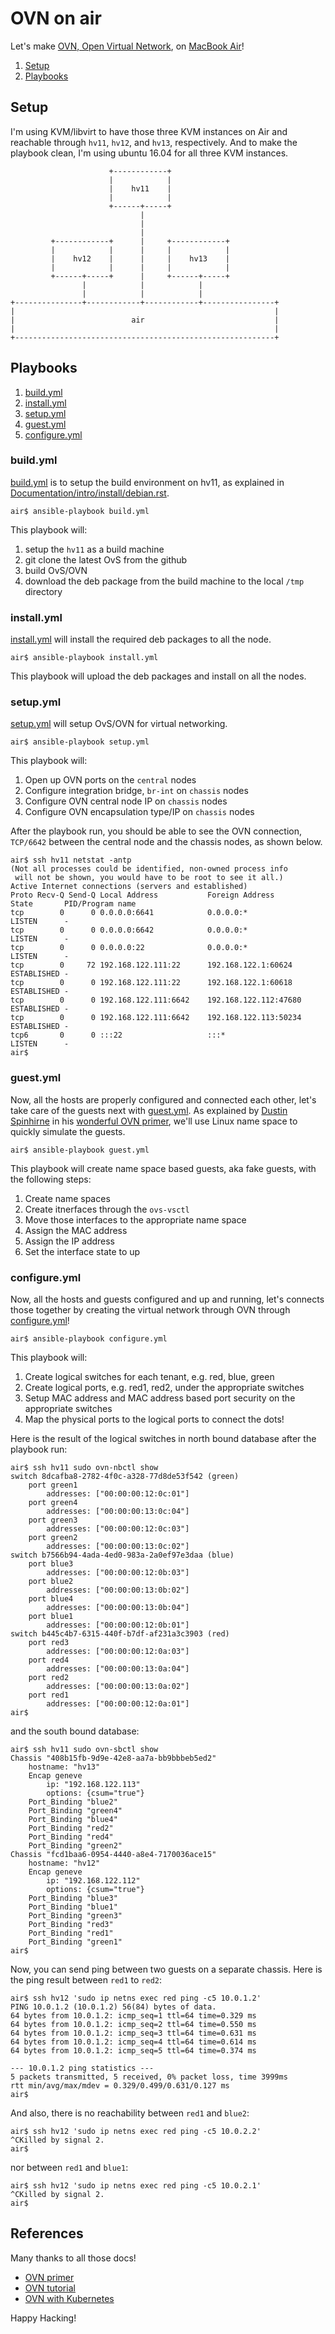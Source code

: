 # OVN on air

Let's make [OVN, Open Virtual Network](http://openvswitch.org/support/dist-docs/ovn-architecture.7.html),
on [MacBook Air](https://github.com/keinohguchi/arch-on-air/blob/master/README.md)!

1. [Setup](#setup)
2. [Playbooks](#playbooks)

## Setup

I'm using KVM/libvirt to have those three KVM instances on Air and
reachable through `hv11`, `hv12`, and `hv13`, respectively.  And
to make the playbook clean, I'm using ubuntu 16.04 for all three
KVM instances.

```
                      +------------+
                      |            |
                      |    hv11    |
                      |            |
                      +------+-----+
                             |
                             |
                             |
         +------------+      |     +------------+
         |            |      |     |            |
         |    hv12    |      |     |    hv13    |
         |            |      |     |            |
         +------+-----+      |     +------+-----+
                |            |            |
                |            |            |
+---------------+------------+------------+----------------+
|                                                          |
|                          air                             |
|                                                          |
+----------------------------------------------------------+
```

## Playbooks

1. [build.yml](#buildyml)
2. [install.yml](#installyml)
3. [setup.yml](#setupyml)
4. [guest.yml](#guestyml)
5. [configure.yml](#configureyml)

### build.yml

[build.yml](build.yml) is to setup the build environment on hv11, as explained in
[Documentation/intro/install/debian.rst](https://github.com/openvswitch/ovs/blob/master/Documentation/intro/install/debian.rst).

```
air$ ansible-playbook build.yml
```

This playbook will:

1. setup the `hv11` as a build machine
2. git clone the latest OvS from the github
3. build OvS/OVN
4. download the deb package from the build machine to the local `/tmp` directory

### install.yml

[install.yml](install.yml) will install the required deb packages to all
the node.

```
air$ ansible-playbook install.yml
```

This playbook will upload the deb packages and install on all the nodes.

### setup.yml

[setup.yml](setup.yml) will setup OvS/OVN for virtual networking.

```
air$ ansible-playbook setup.yml
```

This playbook will:

1. Open up OVN ports on the `central` nodes
2. Configure integration bridge, `br-int` on `chassis` nodes
3. Configure OVN central node IP on `chassis` nodes
4. Configure OVN encapsulation type/IP on `chassis` nodes

After the playbook run, you should be able to see the OVN connection, `TCP/6642`
between the central node and the chassis nodes, as shown below.

```
air$ ssh hv11 netstat -antp
(Not all processes could be identified, non-owned process info
 will not be shown, you would have to be root to see it all.)
Active Internet connections (servers and established)
Proto Recv-Q Send-Q Local Address           Foreign Address         State       PID/Program name
tcp        0      0 0.0.0.0:6641            0.0.0.0:*               LISTEN      -
tcp        0      0 0.0.0.0:6642            0.0.0.0:*               LISTEN      -
tcp        0      0 0.0.0.0:22              0.0.0.0:*               LISTEN      -
tcp        0     72 192.168.122.111:22      192.168.122.1:60624     ESTABLISHED -
tcp        0      0 192.168.122.111:22      192.168.122.1:60618     ESTABLISHED -
tcp        0      0 192.168.122.111:6642    192.168.122.112:47680   ESTABLISHED -
tcp        0      0 192.168.122.111:6642    192.168.122.113:50234   ESTABLISHED -
tcp6       0      0 :::22                   :::*                    LISTEN      -
air$
```

### guest.yml

Now, all the hosts are properly configured and connected each other,
let's take care of the guests next with [guest.yml](guest.yml).
As explained by [Dustin Spinhirne](http://blog.spinhirne) in his
[wonderful OVN primer](http://blog.spinhirne.com/2016/09/a-primer-on-ovn.html),
we'll use Linux name space to quickly simulate the guests.

```
air$ ansible-playbook guest.yml
```

This playbook will create name space based guests, aka fake guests, with the
following steps:

1. Create name spaces
2. Create itnerfaces through the `ovs-vsctl`
3. Move those interfaces to the appropriate name space
4. Assign the MAC address
5. Assign the IP address
6. Set the interface state to up

### configure.yml

Now, all the hosts and guests configured and up and running, let's connects
those together by creating the virtual network through OVN through
[configure.yml](configure.yml)!

```
air$ ansible-playbook configure.yml
```

This playbook will:

1. Create logical switches for each tenant, e.g. red, blue, green
2. Create logical ports, e.g. red1, red2, under the appropriate switches
3. Setup MAC address and MAC address based port security on the appropriate switches
4. Map the physical ports to the logical ports to connect the dots!

Here is the result of the logical switches in north bound database
after the playbook run:

```
air$ ssh hv11 sudo ovn-nbctl show
switch 8dcafba8-2782-4f0c-a328-77d8de53f542 (green)
    port green1
        addresses: ["00:00:00:12:0c:01"]
    port green4
        addresses: ["00:00:00:13:0c:04"]
    port green3
        addresses: ["00:00:00:12:0c:03"]
    port green2
        addresses: ["00:00:00:13:0c:02"]
switch b7566b94-4ada-4ed0-983a-2a0ef97e3daa (blue)
    port blue3
        addresses: ["00:00:00:12:0b:03"]
    port blue2
        addresses: ["00:00:00:13:0b:02"]
    port blue4
        addresses: ["00:00:00:13:0b:04"]
    port blue1
        addresses: ["00:00:00:12:0b:01"]
switch b445c4b7-6315-440f-b7df-af231a3c3903 (red)
    port red3
        addresses: ["00:00:00:12:0a:03"]
    port red4
        addresses: ["00:00:00:13:0a:04"]
    port red2
        addresses: ["00:00:00:13:0a:02"]
    port red1
        addresses: ["00:00:00:12:0a:01"]
air$
```

and the south bound database:

```
air$ ssh hv11 sudo ovn-sbctl show
Chassis "408b15fb-9d9e-42e8-aa7a-bb9bbbeb5ed2"
    hostname: "hv13"
    Encap geneve
        ip: "192.168.122.113"
        options: {csum="true"}
    Port_Binding "blue2"
    Port_Binding "green4"
    Port_Binding "blue4"
    Port_Binding "red2"
    Port_Binding "red4"
    Port_Binding "green2"
Chassis "fcd1baa6-0954-4440-a8e4-7170036ace15"
    hostname: "hv12"
    Encap geneve
        ip: "192.168.122.112"
        options: {csum="true"}
    Port_Binding "blue3"
    Port_Binding "blue1"
    Port_Binding "green3"
    Port_Binding "red3"
    Port_Binding "red1"
    Port_Binding "green1"
air$
```

Now, you can send ping between two guests on a separate
chassis.  Here is the ping result between `red1` to `red2`:

```
air$ ssh hv12 'sudo ip netns exec red ping -c5 10.0.1.2'
PING 10.0.1.2 (10.0.1.2) 56(84) bytes of data.
64 bytes from 10.0.1.2: icmp_seq=1 ttl=64 time=0.329 ms
64 bytes from 10.0.1.2: icmp_seq=2 ttl=64 time=0.550 ms
64 bytes from 10.0.1.2: icmp_seq=3 ttl=64 time=0.631 ms
64 bytes from 10.0.1.2: icmp_seq=4 ttl=64 time=0.614 ms
64 bytes from 10.0.1.2: icmp_seq=5 ttl=64 time=0.374 ms

--- 10.0.1.2 ping statistics ---
5 packets transmitted, 5 received, 0% packet loss, time 3999ms
rtt min/avg/max/mdev = 0.329/0.499/0.631/0.127 ms
air$
```

And also, there is no reachability between `red1` and `blue2`:

```
air$ ssh hv12 'sudo ip netns exec red ping -c5 10.0.2.2'
^CKilled by signal 2.
air$
```

nor between `red1` and `blue1`:

```
air$ ssh hv12 'sudo ip netns exec red ping -c5 10.0.2.1'
^CKilled by signal 2.
air$
```

## References

Many thanks to all those docs!

- [OVN primer](http://blog.spinhirne.com/2016/09/a-primer-on-ovn.html)
- [OVN tutorial](http://openvswitch.org/support/dist-docs-2.5/tutorial/OVN-Tutorial.md.html)
- [OVN with Kubernetes](https://github.com/openvswitch/ovn-kubernetes/blob/master/README.md)

Happy Hacking!
